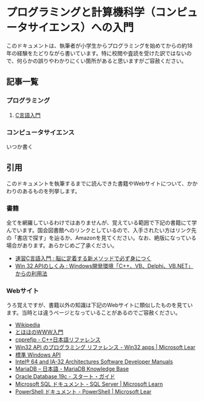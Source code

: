 # プログラミングと計算機科学（コンピュータサイエンス）への入門

このドキュメントは、執筆者が小学生からプログラミングを始めてからの約18年の経験をたどりながら書いています。特に校閲や査読を受けた訳ではないので、何らかの誤りやわかりにくい箇所があると思いますがご容赦ください。

## 記事一覧

### プログラミング

1. [C言語入門](./01_intro_c/INDEX.md)

### コンピュータサイエンス

いつか書く

## 引用

このドキュメントを執筆するまでに読んできた書籍やWebサイトについて、かかわりのあるものを列挙します。

### 書籍

全てを網羅しているわけではありませんが、覚えている範囲で下記の書籍にて学んでいます。国会図書館へのリンクとしているので、入手されたい方はリンク先の「書店で探す」を辿るか、Amazonを見てください。なお、絶版になっている場合があります。あらかじめご了承ください。

* [速習C言語入門 : 脳に定着する新メソッドで必ず身につく](https://ndlsearch.ndl.go.jp/books/R100000002-I000008142772)
* [Win 32 APIのしくみ : Windows開発環境「C++、VB、Delphi、VB.NET」からの利用法](https://ndlsearch.ndl.go.jp/books/R100000002-I000004191103)

### Webサイト

うろ覚えですが、書籍以外の知識は下記のWebサイトに類似したものを見ています。当時とは違うページとなっていることがあるのでご容赦ください。

* [Wikipedia](https://ja.wikipedia.org/wiki/%E3%83%A1%E3%82%A4%E3%83%B3%E3%83%9A%E3%83%BC%E3%82%B8)
* [とほほのWWW入門](https://www.tohoho-web.com/www.htm)
* [cpprefjp - C++日本語リファレンス](https://cpprefjp.github.io/)
* [Win32 API のプログラミング リファレンス - Win32 apps | Microsoft Lear](https://learn.microsoft.com/ja-jp/windows/win32/api/)
* [標準 Windows API](https://wisdom.sakura.ne.jp/system/winapi/win32/index.html)
* [Intel® 64 and IA-32 Architectures Software Developer Manuals](https://www.intel.com/content/www/us/en/developer/articles/technical/intel-sdm.html)
* [ MariaDB – 日本語 - MariaDB Knowledge Base](https://mariadb.com/kb/ja/mariadb/)
* [Oracle Database 19c - スタート・ガイド](https://docs.oracle.com/cd/F19136_01/index.html)
* [Microsoft SQL ドキュメント - SQL Server | Microsoft Learn](https://learn.microsoft.com/ja-jp/sql/?view=sql-server-ver16)
* [PowerShell ドキュメント - PowerShell | Microsoft Lear](https://learn.microsoft.com/ja-jp/powershell/)